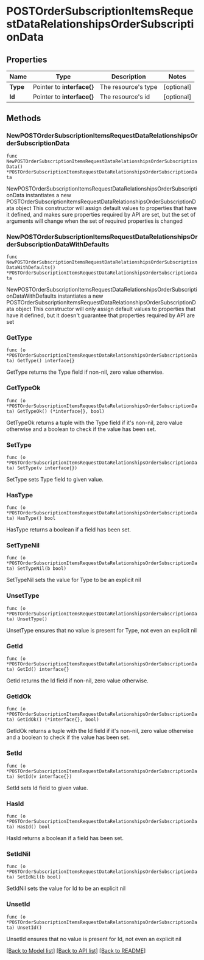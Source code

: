# POSTOrderSubscriptionItemsRequestDataRelationshipsOrderSubscriptionData

## Properties

Name | Type | Description | Notes
------------ | ------------- | ------------- | -------------
**Type** | Pointer to **interface{}** | The resource&#39;s type | [optional] 
**Id** | Pointer to **interface{}** | The resource&#39;s id | [optional] 

## Methods

### NewPOSTOrderSubscriptionItemsRequestDataRelationshipsOrderSubscriptionData

`func NewPOSTOrderSubscriptionItemsRequestDataRelationshipsOrderSubscriptionData() *POSTOrderSubscriptionItemsRequestDataRelationshipsOrderSubscriptionData`

NewPOSTOrderSubscriptionItemsRequestDataRelationshipsOrderSubscriptionData instantiates a new POSTOrderSubscriptionItemsRequestDataRelationshipsOrderSubscriptionData object
This constructor will assign default values to properties that have it defined,
and makes sure properties required by API are set, but the set of arguments
will change when the set of required properties is changed

### NewPOSTOrderSubscriptionItemsRequestDataRelationshipsOrderSubscriptionDataWithDefaults

`func NewPOSTOrderSubscriptionItemsRequestDataRelationshipsOrderSubscriptionDataWithDefaults() *POSTOrderSubscriptionItemsRequestDataRelationshipsOrderSubscriptionData`

NewPOSTOrderSubscriptionItemsRequestDataRelationshipsOrderSubscriptionDataWithDefaults instantiates a new POSTOrderSubscriptionItemsRequestDataRelationshipsOrderSubscriptionData object
This constructor will only assign default values to properties that have it defined,
but it doesn't guarantee that properties required by API are set

### GetType

`func (o *POSTOrderSubscriptionItemsRequestDataRelationshipsOrderSubscriptionData) GetType() interface{}`

GetType returns the Type field if non-nil, zero value otherwise.

### GetTypeOk

`func (o *POSTOrderSubscriptionItemsRequestDataRelationshipsOrderSubscriptionData) GetTypeOk() (*interface{}, bool)`

GetTypeOk returns a tuple with the Type field if it's non-nil, zero value otherwise
and a boolean to check if the value has been set.

### SetType

`func (o *POSTOrderSubscriptionItemsRequestDataRelationshipsOrderSubscriptionData) SetType(v interface{})`

SetType sets Type field to given value.

### HasType

`func (o *POSTOrderSubscriptionItemsRequestDataRelationshipsOrderSubscriptionData) HasType() bool`

HasType returns a boolean if a field has been set.

### SetTypeNil

`func (o *POSTOrderSubscriptionItemsRequestDataRelationshipsOrderSubscriptionData) SetTypeNil(b bool)`

 SetTypeNil sets the value for Type to be an explicit nil

### UnsetType
`func (o *POSTOrderSubscriptionItemsRequestDataRelationshipsOrderSubscriptionData) UnsetType()`

UnsetType ensures that no value is present for Type, not even an explicit nil
### GetId

`func (o *POSTOrderSubscriptionItemsRequestDataRelationshipsOrderSubscriptionData) GetId() interface{}`

GetId returns the Id field if non-nil, zero value otherwise.

### GetIdOk

`func (o *POSTOrderSubscriptionItemsRequestDataRelationshipsOrderSubscriptionData) GetIdOk() (*interface{}, bool)`

GetIdOk returns a tuple with the Id field if it's non-nil, zero value otherwise
and a boolean to check if the value has been set.

### SetId

`func (o *POSTOrderSubscriptionItemsRequestDataRelationshipsOrderSubscriptionData) SetId(v interface{})`

SetId sets Id field to given value.

### HasId

`func (o *POSTOrderSubscriptionItemsRequestDataRelationshipsOrderSubscriptionData) HasId() bool`

HasId returns a boolean if a field has been set.

### SetIdNil

`func (o *POSTOrderSubscriptionItemsRequestDataRelationshipsOrderSubscriptionData) SetIdNil(b bool)`

 SetIdNil sets the value for Id to be an explicit nil

### UnsetId
`func (o *POSTOrderSubscriptionItemsRequestDataRelationshipsOrderSubscriptionData) UnsetId()`

UnsetId ensures that no value is present for Id, not even an explicit nil

[[Back to Model list]](../README.md#documentation-for-models) [[Back to API list]](../README.md#documentation-for-api-endpoints) [[Back to README]](../README.md)


